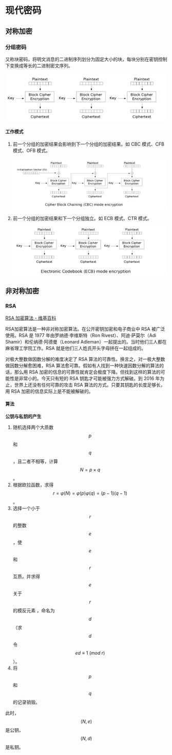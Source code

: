 # 现代密码

## 对称加密

### 分组密码

又称块密码，将明文消息的二进制序列划分为固定大小的块，每块分别在密钥控制下变换成等长的二进制密文序列。

![分组加密](images/block.png)

#### 工作模式

1. 前一个分组的加密结果会影响到下一个分组的加密结果。如 CBC 模式、CFB 模式、OFB 模式。

   ![CBC 模式](images/cbc.png)

2. 前一个分组的加密结果和下一个分组独立。如 ECB 模式、CTR 模式。

   ![ECB 模式](images/ecb.png)

## 非对称加密

### RSA

[RSA 加密算法 - 维基百科](https://zh.wikipedia.org/wiki/RSA%E5%8A%A0%E5%AF%86%E6%BC%94%E7%AE%97%E6%B3%95)

RSA加密算法是一种非对称加密算法。在公开密钥加密和电子商业中 RSA 被广泛使用。RSA 是 1977 年由罗纳德·李维斯特（Ron Rivest）、阿迪·萨莫尔（Adi Shamir）和伦纳德·阿德曼（Leonard Adleman）一起提出的。当时他们三人都在麻省理工学院工作。RSA 就是他们三人姓氏开头字母拼在一起组成的。

对极大整数做因数分解的难度决定了 RSA 算法的可靠性。换言之，对一极大整数做因数分解愈困难，RSA 算法愈可靠。假如有人找到一种快速因数分解的算法的话，那么用 RSA 加密的信息的可靠性就肯定会极度下降。但找到这样的算法的可能性是非常小的。今天只有短的 RSA 钥匙才可能被强力方式解破。到 2016 年为止，世界上还没有任何可靠的攻击 RSA 算法的方式。只要其钥匙的长度足够长，用 RSA 加密的信息实际上是不能被解破的。

#### 算法

**公钥与私钥的产生**

1. 随机选择两个大质数 $$p$$ 和 $$q$$，且二者不相等，计算 $$N=p \times q$$。
2. 根据欧拉函数，求得 $$r=\varphi (N)=\varphi (p)\varphi (q)=(p-1)(q-1)$$。
3. 选择一个小于 $$r$$ 的整数 $$e$$，使 $$e$$ 和 $$r$$ 互质。并求得 $$e$$ 关于 $$r$$ 的模反元素 ，命名为 $$d$$（求 $$d$$ 令 $$ed\equiv 1\ (mod\ r)$$）。
4. 将 $$p$$ 和 $$q$$ 的记录销毁。

此时，$$(N,e)$$ 是公钥，$$(N,d)$$ 是私钥。